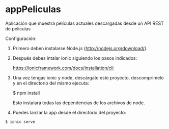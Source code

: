 # appPeliculas

Aplicación que muestra películas actuales descargadas desde un API REST de películas

Configuración:
  1. Primero deben instalarse Node.js (http://nodejs.org/download/).
  2. Después debes intalar ionic siguiendo los pasos indicados:

      https://ionicframework.com/docs/installation/cli

  3. Una vez tengas ionic y node, descárgate este proyecto, descomprimelo y en el directorio del mismo ejecuta:

      $ npm install

      Esto instalará todas las dependencias de los archivos de node.

  4. Puedes lanzar la app desde el directorio del proyecto:

    $ ionic serve
